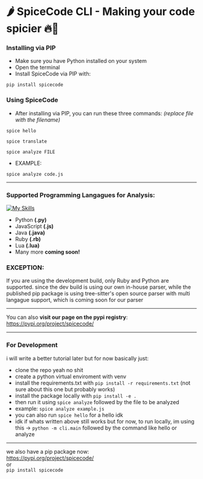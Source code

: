 # 🌶️ SpiceCode CLI - Making your code spicier 🔥🥵


### Installing via PIP
- Make sure you have Python installed on your system
- Open the terminal
- Install SpiceCode via PIP with:
```
pip install spicecode
```

### Using SpiceCode
- After installing via PIP, you can run these three commands: *(replace file with the filename)*
```
spice hello
```
```
spice translate
```
```
spice analyze FILE
```
- EXAMPLE: 
```
spice analyze code.js
```


---

### Supported Programming Langagues for Analysis:
[![My Skills](https://skillicons.dev/icons?i=python,js,java,ruby,lua&perline=5)](https://skillicons.dev)

- Python **(.py)**
- JavaScript **(.js)**
- Java **(.java)**
- Ruby **(.rb)**
- Lua **(.lua)**
- Many more **coming soon!**


### EXCEPTION:
If you are using the development build, only Ruby and Python are supported. since the dev build is using our own in-house parser, while the published pip package is using tree-sitter's open source parser with multi langague support, which is coming soon for our parser


---

You can also **visit our page on the pypi registry**: https://pypi.org/project/spicecode/

---


### For Development
i will write a better tutorial later but for now basically just:
- clone the repo yeah no shit
- create a python virtual enviroment with venv
- install the requirements.txt with ```pip install -r requirements.txt``` (not sure about this one but probably works)
- install the package locally with ```pip install -e . ```
- then run it using ```spice analyze``` followed by the file to be analyzed
- example: ```spice analyze example.js```
- you can also run ```spice hello``` for a hello idk
- idk if whats written above still works but for now, to run locally, im using this -> ```python -m cli.main``` followed by the command like hello or analyze

-----
we also have a pip package now:       
https://pypi.org/project/spicecode/     
or     
```pip install spicecode```     

